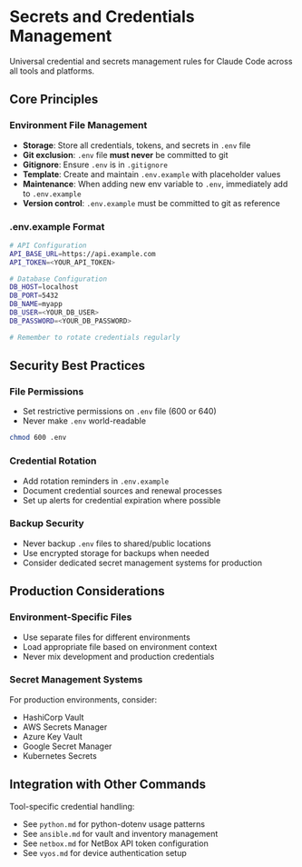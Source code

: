 # Secrets and Credentials Management

Universal credential and secrets management rules for Claude Code across all tools and platforms.

## Core Principles

### Environment File Management
- **Storage**: Store all credentials, tokens, and secrets in `.env` file
- **Git exclusion**: `.env` file **must never** be committed to git
- **Gitignore**: Ensure `.env` is in `.gitignore`
- **Template**: Create and maintain `.env.example` with placeholder values
- **Maintenance**: When adding new env variable to `.env`, immediately add to `.env.example`
- **Version control**: `.env.example` must be committed to git as reference

### .env.example Format
```bash
# API Configuration
API_BASE_URL=https://api.example.com
API_TOKEN=<YOUR_API_TOKEN>

# Database Configuration
DB_HOST=localhost
DB_PORT=5432
DB_NAME=myapp
DB_USER=<YOUR_DB_USER>
DB_PASSWORD=<YOUR_DB_PASSWORD>

# Remember to rotate credentials regularly
```

## Security Best Practices

### File Permissions
- Set restrictive permissions on `.env` file (600 or 640)
- Never make `.env` world-readable
```bash
chmod 600 .env
```

### Credential Rotation
- Add rotation reminders in `.env.example`
- Document credential sources and renewal processes
- Set up alerts for credential expiration where possible

### Backup Security
- Never backup `.env` files to shared/public locations
- Use encrypted storage for backups when needed
- Consider dedicated secret management systems for production

## Production Considerations

### Environment-Specific Files
- Use separate files for different environments
- Load appropriate file based on environment context
- Never mix development and production credentials

### Secret Management Systems
For production environments, consider:
- HashiCorp Vault
- AWS Secrets Manager
- Azure Key Vault
- Google Secret Manager
- Kubernetes Secrets

## Integration with Other Commands

Tool-specific credential handling:
- See `python.md` for python-dotenv usage patterns
- See `ansible.md` for vault and inventory management
- See `netbox.md` for NetBox API token configuration
- See `vyos.md` for device authentication setup